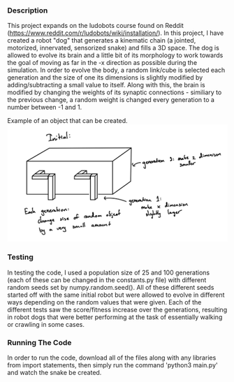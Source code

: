 ### Description

This project expands on the ludobots course found on Reddit (https://www.reddit.com/r/ludobots/wiki/installation/). In this project, I have created a robot "dog" that generates a kinematic chain (a jointed, motorized, innervated, sensorized snake) and fills a 3D space. The dog is allowed to evolve its brain and a little bit of its morphology to work towards the goal of moving as far in the -x direction as possible during the simulation. In order to evolve the body, a random link/cube is selected each generation and the size of one its dimensions is slightly modified by adding/subtracting a small value to itself. Along with this, the brain is modified by changing the weights of its synaptic connections - similiary to the previous change, a random weight is changed every generation to a number between -1 and 1.

Example of an object that can be created.
![](2023-02-27-12-50-32.png)

### Testing

In testing the code, I used a population size of 25 and 100 generations (each of these can be changed in the constants.py file) with different random seeds set by numpy.random.seed(). All of these different seeds started off with the same initial robot but were allowed to evolve in different ways depending on the random values that were given. Each of the different tests saw the score/fitness increase over the generations, resulting in robot dogs that were better performing at the task of essentially walking or crawling in some cases.

### Running The Code

In order to run the code, download all of the files along with any libraries from import statements, then simply run the command 'python3 main.py' and watch the snake be created.